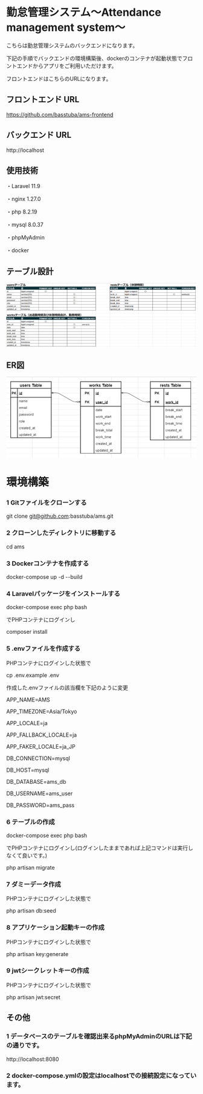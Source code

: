 # 勤怠管理システム～Attendance management system～

こちらは勤怠管理システムのバックエンドになります。

下記の手順でバックエンドの環境構築後、dockerのコンテナが起動状態でフロントエンドからアプリをご利用いただけます。

フロントエンドはこちらのURLになります。

## フロントエンド URL

https://github.com/basstuba/ams-frontend

## バックエンド URL

http://localhost

## 使用技術

・Laravel 11.9

・nginx 1.27.0

・php 8.2.19

・mysql 8.0.37

・phpMyAdmin

・docker

## テーブル設計

![テーブル設計書](readme_image/AmsTable.png)

## ER図

![ER図](readme_image/AmsER.png)

# 環境構築

### 1 Gitファイルをクローンする

git clone git@github.com:basstuba/ams.git

### 2 クローンしたディレクトリに移動する

cd ams

### 3 Dockerコンテナを作成する

docker-compose up -d --build

### 4 Laravelパッケージをインストールする

docker-compose exec php bash

でPHPコンテナにログインし

composer install

### 5 .envファイルを作成する

PHPコンテナにログインした状態で

cp .env.example .env

作成した.envファイルの該当欄を下記のように変更

APP_NAME=AMS

APP_TIMEZONE=Asia/Tokyo

APP_LOCALE=ja

APP_FALLBACK_LOCALE=ja

APP_FAKER_LOCALE=ja_JP

DB_CONNECTION=mysql

DB_HOST=mysql

DB_DATABASE=ams_db

DB_USERNAME=ams_user

DB_PASSWORD=ams_pass

### 6 テーブルの作成

docker-compose exec php bash

でPHPコンテナにログインし(ログインしたままであれば上記コマンドは実行しなくて良いです。)

php artisan migrate

### 7 ダミーデータ作成

PHPコンテナにログインした状態で

php artisan db:seed

### 8 アプリケーション起動キーの作成

PHPコンテナにログインした状態で

php artisan key:generate

### 9 jwtシークレットキーの作成

PHPコンテナにログインした状態で

php artisan jwt:secret

## その他

### 1 データベースのテーブルを確認出来るphpMyAdminのURLは下記の通りです。

http://localhost:8080

### 2 docker-compose.ymlの設定はlocalhostでの接続設定になっています。